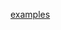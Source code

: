 [examples](https://1drv.ms/f/c/65d398a25e42310c/EvW_8rxA2NFJmDxxV1YJNAIBMIV7_kyBQVwpKi6CA0bV2A?e=t48WD8)
